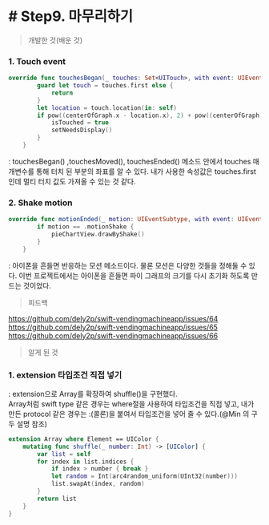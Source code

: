 # # Step9. 마무리하기

> 개발한 것(배운 것)

### 1. Touch event
```swift
override func touchesBegan(_ touches: Set<UITouch>, with event: UIEvent?) {
        guard let touch = touches.first else {
            return
        }
        let location = touch.location(in: self)
        if pow((centerOfGraph.x - location.x), 2) + pow((centerOfGraph.y - location.y), 2) < pow(radiusOfGraph, 2) {
            isTouched = true
            setNeedsDisplay()
        }
    }
```
: touchesBegan() ,touchesMoved(), touchesEnded() 메소드 안에서 touches 매개변수를 통해 터치 된 부분의 좌표를 알 수 있다. 내가 사용한 속성값은 touches.first 인데 멀티 터치 값도 가져올 수 있는 것 같다.  


### 2. Shake motion
```swift
override func motionEnded(_ motion: UIEventSubtype, with event: UIEvent?) {
        if motion == .motionShake {
            pieChartView.drawByShake()
        }
    }
```
: 아이폰을 흔들면 반응하는 모션 메소드이다. 물론 모션은 다양한 것들을 정해둘 수 있다. 이번 프로젝트에서는 아이폰을 흔들면 파이 그래프의 크기를 다시 초기화 하도록 만드는 것이었다.


> 피드백

https://github.com/dely2p/swift-vendingmachineapp/issues/64  
https://github.com/dely2p/swift-vendingmachineapp/issues/65  
https://github.com/dely2p/swift-vendingmachineapp/issues/66  

> 알게 된 것

### 1. extension 타입조건 직접 넣기
: extension으로 Array를 확장하여 shuffle()을 구현했다.  
Array처럼 swift type 같은 경우는 where절을 사용하여 타입조건을 직접 넣고, 내가 만든 protocol 같은 경우는 :(콜론)을 붙여서 타입조건을 넣어 줄 수 있다.(@Min 의 구두 설명 참조)

```swift
extension Array where Element == UIColor {
    mutating func shuffle(_ number: Int) -> [UIColor] {
        var list = self
        for index in list.indices {
            if index > number { break }
            let random = Int(arc4random_uniform(UInt32(number)))
            list.swapAt(index, random)
        }
        return list
    }
}
```